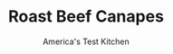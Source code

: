 ---
layout: ../../layouts/MarkdownPostLayout.astro
title: Roast Beef Canapes
author: America's Test Kitchen
pubDate: 2023-03-15
description: "Quick party foods for an elegant evening."
image_url: https://res.cloudinary.com/hksqkdlah/image/upload/ar_1:1,c_fill,dpr_2.0,f_auto,fl_lossy.progressive.strip_profile,g_faces:auto,q_auto:low,w_344/4396_sfs-elegantappetizers-cc
tags: ["Appetizers","Beef","Make Ahead","Breads"]
calories: 400
protein: 6
carbohydrates: 5
fats: 
fiber: 
ingredients: ["4 slices, dark pumpernickel bread or rye bread, crusts removed","1/2 cup, garlic-flavored Boursin cheese, at room temperature","4 slices (thin), deli roast beef, cut into quarters","1/2 cup, jarred roasted red peppers, cut into 1/4-inch strips","3 tablespoons, chopped fresh dill leaves or tarragon"]
serves: 4
time: ""
instructions: ["Cut bread slices into quarters. Spread each piece with 2 teaspoons cheese and top with 1 piece roast beef. Top with 2 pepper strips and sprinkle with dill or tarragon. Serve."]
nutrition: ["141 mg Potassium","110 mg Phosphorus","139 mg Calcium","1 mg Iron","17 mg Magnesium","189 mg Sodium","6 g Fat","1 g Monounsaturated","29 mg Vitamin C","19 mg Cholesterol","3 g Saturated","4 µg Folic acid","14 µg Folate (food)","1 µg Vitamin K","27 g Water","5 g Carbs","21 µg Folate equivalent (total)","6 g Protein","72 µg Vitamin A","100 kcal Energy","400 calories"]
notes: "Make-Ahead Note: The canapes can be refrigerated for up to 4 hours. Bring to room temperature before serving."
---